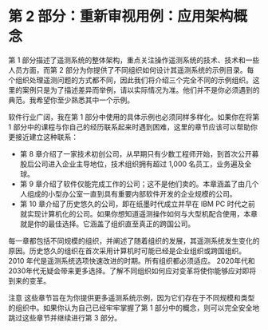 # 第 2 部分：重新审视用例：应用架构概念

第 1 部分描述了遥测系统的整体架构，重点关注操作遥测系统的技术、技术和一些人员方面，而第 2 部分为你提供了不同组织如何设计其遥测系统的示例目录。每个组织处理遥测问题的方式都不同，因此我们将介绍三个完全不同的示例组织。这里的案例只是为了描述差异而举例，请以实际情况为准。他们并不是你必须遇到的典范。我希望你至少熟悉其中一个示例。

软件行业广阔，我在第 1 部分中使用的具体示例也必须同样多样化。如果你在将第 1 部分中的课程与你自己的经历联系起来时遇到困难，这里的章节应该可以帮助你更接近建立这种联系：

- 第 8 章介绍了一家技术初创公司，从早期只有少数工程师开始，到首次公开募股后公司进入企业主导地位，技术组织拥有超过 1,000 名员工，业务遍及全球。
- 第 9 章介绍了软件仅能完成工作的公司；这不是他们卖的。本章涵盖了由几个人组成的小型办公室一直到具有重要内部软件开发的企业规模的公司。
- 第 10 章介绍了历史悠久的公司，即在纸墨时代成立并早在 IBM PC 时代之前就实现计算机化的公司。如果你想知道遥测操作如何与大型机配合使用，本章就是你的最佳选择。它涵盖了组织直至真正的跨国公司。

每一章都包括不同规模的组织，并阐述了随着组织的发展，其遥测系统发生变化的原因。历史悠久的组织在首次采用计算机时可能已经是企业组织或跨国组织。 2010 年代是遥测系统选项快速改进的时期。所有组织都必须适应。 2020年代和2030年代无疑会带来更多选择。了解不同组织如何应对变革将使你能够应对即将到来的变革。

注意 这些章节旨在为你提供更多遥测系统示例，因为它们存在于不同规模和类型的组织中。如果你认为自己已经牢牢掌握了第 1 部分中的概念，则可以完全安全地跳过这些章节并继续进行第 3 部分。